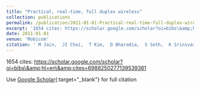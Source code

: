 ```yaml
---
title: "Practical, real-time, full duplex wireless"
collection: publications
permalink: /publication/2011-01-01-Practical-real-time-full-duplex-wireless
excerpt: '1654 cites: https://scholar.google.com/scholar?oi=bibs\&amp;hl=en\&amp;cites=6988250277139539361'
date: 2011-01-01
venue: 'Mobicom'
citation: ' M Jain,  JI Choi,  T Kim,  D Bharadia,  S Seth,  K Srinivasan,  P Levis,  S Katti,  P Sinha, '
---
```

1654 cites: https://scholar.google.com/scholar?oi=bibs\&amp;hl=en\&amp;cites=6988250277139539361

Use [Google Scholar](https://scholar.google.com/scholar?q=Practical,+real+time,+full+duplex+wireless){:target="_blank"} for full citation